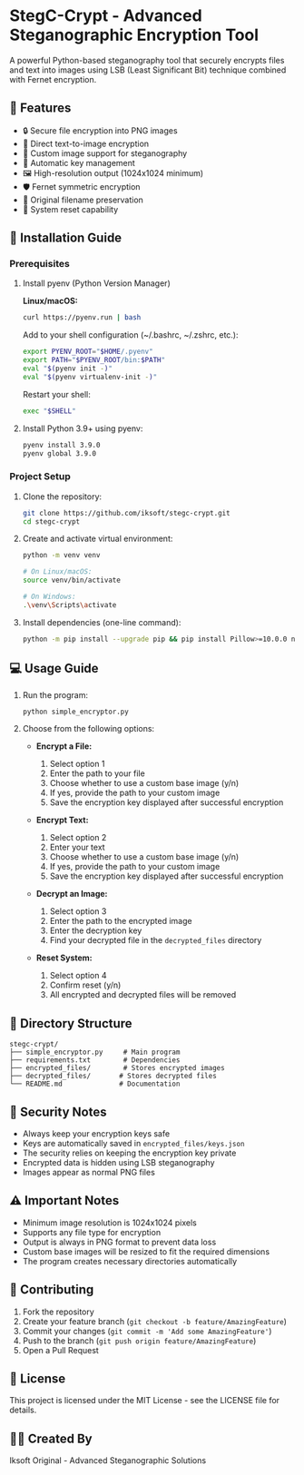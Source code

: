 # StegC-Crypt - Advanced Steganographic Encryption Tool

A powerful Python-based steganography tool that securely encrypts files and text into images using LSB (Least Significant Bit) technique combined with Fernet encryption.

## 🌟 Features

- 🔒 Secure file encryption into PNG images
- 📝 Direct text-to-image encryption
- 🎨 Custom image support for steganography
- 🔑 Automatic key management
- 🖼️ High-resolution output (1024x1024 minimum)
- 🛡️ Fernet symmetric encryption
- 📂 Original filename preservation
- 🔄 System reset capability

## 🚀 Installation Guide

### Prerequisites

1. Install pyenv (Python Version Manager)

   **Linux/macOS:**
   ```bash
   curl https://pyenv.run | bash
   ```

   Add to your shell configuration (~/.bashrc, ~/.zshrc, etc.):
   ```bash
   export PYENV_ROOT="$HOME/.pyenv"
   export PATH="$PYENV_ROOT/bin:$PATH"
   eval "$(pyenv init -)"
   eval "$(pyenv virtualenv-init -)"
   ```

   Restart your shell:
   ```bash
   exec "$SHELL"
   ```

2. Install Python 3.9+ using pyenv:
   ```bash
   pyenv install 3.9.0
   pyenv global 3.9.0
   ```

### Project Setup

1. Clone the repository:
   ```bash
   git clone https://github.com/iksoft/stegc-crypt.git
   cd stegc-crypt
   ```

2. Create and activate virtual environment:
   ```bash
   python -m venv venv
   
   # On Linux/macOS:
   source venv/bin/activate
   
   # On Windows:
   .\venv\Scripts\activate
   ```

3. Install dependencies (one-line command):
   ```bash
   python -m pip install --upgrade pip && pip install Pillow>=10.0.0 numpy>=1.24.0 cryptography>=41.0.0
   ```

## 💻 Usage Guide

1. Run the program:
   ```bash
   python simple_encryptor.py
   ```

2. Choose from the following options:

   - **Encrypt a File:**
     1. Select option 1
     2. Enter the path to your file
     3. Choose whether to use a custom base image (y/n)
     4. If yes, provide the path to your custom image
     5. Save the encryption key displayed after successful encryption

   - **Encrypt Text:**
     1. Select option 2
     2. Enter your text
     3. Choose whether to use a custom base image (y/n)
     4. If yes, provide the path to your custom image
     5. Save the encryption key displayed after successful encryption

   - **Decrypt an Image:**
     1. Select option 3
     2. Enter the path to the encrypted image
     3. Enter the decryption key
     4. Find your decrypted file in the `decrypted_files` directory

   - **Reset System:**
     1. Select option 4
     2. Confirm reset (y/n)
     3. All encrypted and decrypted files will be removed

## 📁 Directory Structure

```
stegc-crypt/
├── simple_encryptor.py     # Main program
├── requirements.txt        # Dependencies
├── encrypted_files/        # Stores encrypted images
├── decrypted_files/       # Stores decrypted files
└── README.md              # Documentation
```

## 🔐 Security Notes

- Always keep your encryption keys safe
- Keys are automatically saved in `encrypted_files/keys.json`
- The security relies on keeping the encryption key private
- Encrypted data is hidden using LSB steganography
- Images appear as normal PNG files

## ⚠️ Important Notes

- Minimum image resolution is 1024x1024 pixels
- Supports any file type for encryption
- Output is always in PNG format to prevent data loss
- Custom base images will be resized to fit the required dimensions
- The program creates necessary directories automatically

## 🤝 Contributing

1. Fork the repository
2. Create your feature branch (`git checkout -b feature/AmazingFeature`)
3. Commit your changes (`git commit -m 'Add some AmazingFeature'`)
4. Push to the branch (`git push origin feature/AmazingFeature`)
5. Open a Pull Request

## 📝 License

This project is licensed under the MIT License - see the LICENSE file for details.

## 👨‍💻 Created By

Iksoft Original - Advanced Steganographic Solutions 